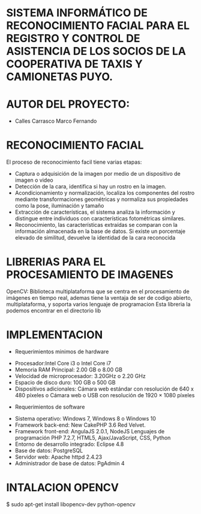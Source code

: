 # SISTEMA INFORMÁTICO DE RECONOCIMIENTO FACIAL PARA EL REGISTRO Y CONTROL DE ASISTENCIA DE LOS SOCIOS DE LA COOPERATIVA DE TAXIS Y CAMIONETAS PUYO.
# AUTOR DEL PROYECTO:
* Calles Carrasco Marco Fernando
# RECONOCIMIENTO FACIAL
El proceso de reconocimiento facil tiene varias etapas:
- Captura o adquisición de la imagen por medio de un dispositivo de imagen o video
- Detección de la cara, identifica si hay un rostro en la imagen. 
- Acondicionamiento y normalización, localiza los componentes del rostro mediante transformaciones geométricas y normaliza sus propiedades como la pose, iluminación y tamaño
- Extracción de características, el sistema analiza la información y distingue entre individuos con características fotométricas similares. 
- Reconocimiento, las características extraídas se comparan con la información almacenada en la base de datos. Si existe un porcentaje elevado de similitud, devuelve la identidad de la cara reconocida
# LIBRERIAS PARA EL PROCESAMIENTO DE IMAGENES
OpenCV: Biblioteca multiplataforma que se centra en el procesamiento de imágenes en tiempo real, ademas tiene la ventaja de ser de codigo abierto, multiplataforma, y soporta varios lenguaje de programacion
Esta libreria la podemos encontrar en el directorio lib
# IMPLEMENTACION
- Requerimientos minimos de hardware
* Procesador:Intel Core  i3 o Intel Core  i7
* Memoria RAM Principal:  2.00 GB o 8.00 GB
* Velocidad de microprocesador:  3.20GHz o 2.20 GHz
* Espacio de disco duro:  100 GB  o 500 GB 
* Dispositivos adicionales: Cámara web estándar con resolución de 640 x 480 píxeles o Cámara web o USB con resolución  de 1920 × 1080 píxeles 
- Requerimientos de software
* Sistema operativo: Windows 7, Windows 8 o Windows 10 
* Framework back-end: New CakePHP 3.6 Red Velvet. 
* Framework front-end: AngulaJS 2.0.1, NodeJS Lenguajes de programación PHP 7.2.7, HTML5, Ajax/JavaScript, CSS, Python 
* Entorno de desarrollo integrado: Eclipse 4.8 
* Base de datos: PostgreSQL  
* Servidor web: Apache httpd 2.4.23  
* Administrador de base de datos: PgAdmin 4 
# INTALACION OPENCV
$ sudo apt-get install libopencv-dev python-opencv

